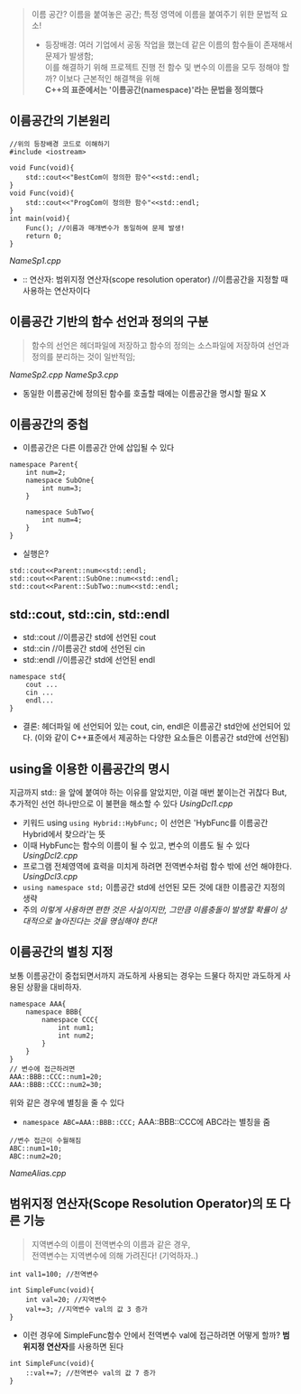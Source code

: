 >이름 공간? 이름을 붙여놓은 공간; 특정 영역에 이름을 붙여주기 위한 문법적 요소!<br>
>- 등장배경: 여러 기업에서 공동 작업을 했는데 같은 이름의 함수들이 존재해서 문제가 발생함;<br>
이를 해결하기 위해 프로젝트 진행 전 함수 및 변수의 이름을 모두 정해야 할까? 이보다 근본적인 해결책을 위해<br>
**C++의 표준에서는 '이름공간(namespace)'라는 문법을 정의했다**

## 이름공간의 기본원리
```
//위의 등장배경 코드로 이해하기
#include <iostream>

void Func(void){
    std::cout<<"BestCom이 정의한 함수"<<std::endl;
}
void Func(void){
    std::cout<<"ProgCom이 정의한 함수"<<std::endl;
}
int main(void){
    Func(); //이름과 매개변수가 동일하여 문제 발생!
    return 0;
}
```
*NameSp1.cpp*
- :: 연산자: 범위지정 연산자(scope resolution operator) //이름공간을 지정할 때 사용하는 연산자이다

## 이름공간 기반의 함수 선언과 정의의 구분
>함수의 선언은 헤더파일에 저장하고 함수의 정의는 소스파일에 저장하여 선언과 정의를 분리하는 것이 일반적임;

*NameSp2.cpp*
*NameSp3.cpp*
- 동일한 이름공간에 정의된 함수를 호출할 때에는 이름공간을 명시할 필요 X

## 이름공간의 중첩
- 이름공간은 다른 이름공간 안에 삽입될 수 있다
```
namespace Parent{
    int num=2;
    namespace SubOne{
        int num=3;
    }

    namespace SubTwo{
        int num=4;
    }
}
```
- 실행은?
```
std::cout<<Parent::num<<std::endl;
std::cout<<Parent::SubOne::num<<std::endl;
std::cout<<Parent::SubTwo::num<<std::endl;
```

## std::cout, std::cin, std::endl
- std::cout //이름공간 std에 선언된 cout
- std::cin //이름공간 std에 선언된 cin
- std::endl //이름공간 std에 선언된 endl
```
namespace std{
    cout ...
    cin ...
    endl...
}
```
- 결론: 헤더파일 <iostream>에 선언되어 있는 cout, cin, endl은 이름공간 std안에 선언되어 있다.
(이와 같이 C++표준에서 제공하는 다양한 요소들은 이름공간 std안에 선언됨)

## using을 이용한 이름공간의 명시
지금까지 std:: 을 앞에 붙여야 하는 이유를 알았지만, 이걸 매번 붙이는건 귀찮다
But, 추가적인 선언 하나만으로 이 불편을 해소할 수 있다
*UsingDcl1.cpp*
- 키워드 using
```using Hybrid::HybFunc;``` 이 선언은 'HybFunc를 이름공간 Hybrid에서 찾으라'는 뜻
- 이때 HybFunc는 함수의 이름이 될 수 있고, 변수의 이름도 될 수 있다
*UsingDcl2.cpp*
- 프로그램 전체영역에 효력을 미치게 하려면 전역변수처럼 함수 밖에 선언 해야한다.
*UsingDcl3.cpp*
- ```using namespace std;``` 이름공간 std에 선언된 모든 것에 대한 이름공간 지정의 생략
- 주의 *이렇게 사용하면 편한 것은 사실이지만, 그만큼 이름충돌이 발생할 확률이 상대적으로 높아진다는 것을 명심해야 한다!*

## 이름공간의 별칭 지정
보통 이름공간이 중첩되면서까지 과도하게 사용되는 경우는 드물다
하지만 과도하게 사용된 상황을 대비하자.
```
namespace AAA{
    namespace BBB{
        namespace CCC{
            int num1;
            int num2;
        }
    }
}
// 변수에 접근하려면
AAA::BBB::CCC::num1=20;
AAA::BBB::CCC::num2=30;
```
위와 같은 경우에 별칭을 줄 수 있다
- ```namespace ABC=AAA::BBB::CCC;``` AAA::BBB::CCC에 ABC라는 별칭을 줌
```
//변수 접근이 수월해짐
ABC::num1=10;
ABC::num2=20;
```
*NameAlias.cpp*

## 범위지정 연산자(Scope Resolution Operator)의 또 다른 기능
>지역변수의 이름이 전역변수의 이름과 같은 경우,<br>
전역변수는 지역변수에 의해 가려진다! (기억하자..)
```
int val1=100; //전역변수

int SimpleFunc(void){
    int val=20; //지역변수
    val+=3; //지역변수 val의 값 3 증가
}
```
- 이런 경우에 SimpleFunc함수 안에서 전역변수 val에 접근하려면 어떻게 할까?
**범위지정 연산자**를 사용하면 된다
```
int SimpleFunc(void){
    ::val+=7; //전역변수 val의 값 7 증가
}